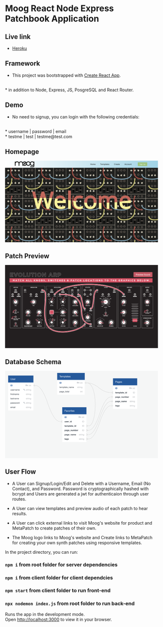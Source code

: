 # Moog React Node Express Patchbook Application

## Live link
* [Heroku](https://moog-pern-app.herokuapp.com/home)

## Framework
* This project was bootstrapped with [Create React App](https://github.com/facebook/create-react-app).
<br>
* in addition to Node, Express, JS, PosgreSQL and React Router.

## Demo
* No need to signup, you can login with the following credentials:

 <br>
* username | password     | email  
 <br>
* testme   | test         | testme@test.com

## Homepage

![Homepage](client/public/images/HomePage-SS.png)

## Patch Preview

![Dark](client/public/images/Patch.png)

## Database Schema

![Database Schema](client/public/images/Schema.png)

## User Flow

* A User can Signup/Login/Edit and Delete with a Username, Email (No Contact), and Password. Password is cryptographically hashed with bcrypt and Users are generated a jwt for authenticaion through user routes.

* A User can view templates and preview audio of each patch to hear results.

* A User can click external links to visit Moog's website for product and MetaPatch to create patches of their own.

* The Moog logo links to Moog's website and Create links to MetaPatch for creating your own synth patches using responsive templates.


In the project directory, you can run:

### `npm i` from root folder for server dependencies
### `npm i` from client folder for client dependcies

### `npm start` from client folder to run front-end
### `npx nodemon index.js` from root folder to run back-end


Runs the app in the development mode.\
Open [http://localhost:3000](http://localhost:3000) to view it in your browser.
